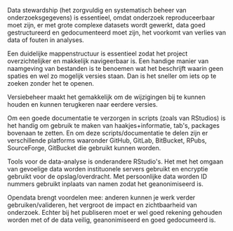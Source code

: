 Data stewardship (het zorgvuldig en systematisch beheer van onderzoeksgegevens) is essentieel, omdat onderzoek reproduceerbaar moet zijn, er met grote complexe datasets wordt gewerkt, data goed gestructureerd en gedocumenteerd moet zijn, het voorkomt van verlies van data of fouten in analyses. 

Een duidelijke mappenstructuur is essentieel zodat het project overzichtelijker en makkelijk navigeerbaar is. Een handige manier van naamgeving van bestanden is te benoemen wat het beschrijft waarin geen spaties en wel zo mogelijk versies staan. Dan is het sneller om iets op te zoeken zonder het te openen. 

Versiebeheer maakt het gemakkelijk om de wijzigingen bij te kunnen houden en kunnen terugkeren naar eerdere versies. 

Om een goede documentatie te verzorgen in scripts (zoals van RStudios) is het handig om gebruik te maken van haakjes+informatie, tab's, packages bovenaan te zetten. En om deze scripts/documentatie te delen zijn er verschillende platforms waaronder GitHub, GitLab, BitBucket, RPubs, SourceForge, GitBucket die gebruikt kunnen worden. 

Tools voor de data-analyse is onderandere RStudio's. Het met het omgaan van gevoelige data worden instituonele servers gebruikt en encryptie gebruikt voor de opslag/overdracht. Met persoonlijke data worden ID nummers gebruikt inplaats van namen zodat het geanonimiseerd is. 

Opendata brengt voordelen mee: anderen kunnen je werk verder gebruiken/valideren, het vergroot de impact en zichtbaarheid van onderzoek. Echter bij het publiseren moet er wel goed rekening gehouden worden met of de data veilig, geanonimiseerd en goed gedocumeerd is. 



